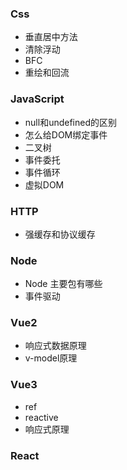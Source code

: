 ### Css

- 垂直居中方法
- 清除浮动
- BFC
- 重绘和回流

### JavaScript
- null和undefined的区别
- 怎么给DOM绑定事件
- 二叉树
- 事件委托
- 事件循环
- 虚拟DOM
### HTTP
- 强缓存和协议缓存

### Node

- Node 主要包有哪些
- 事件驱动

### Vue2
- 响应式数据原理
- v-model原理
### Vue3
- ref
- reactive
- 响应式原理
### React



